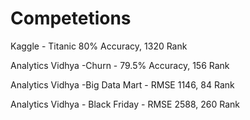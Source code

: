 # Competetions
Kaggle - Titanic 80% Accuracy, 1320 Rank


Analytics Vidhya -Churn - 79.5% Accuracy, 156 Rank


Analytics Vidhya -Big Data Mart - RMSE 1146, 84 Rank

Analytics Vidhya - Black Friday - RMSE 2588, 260 Rank

